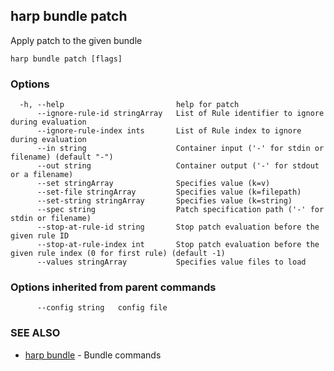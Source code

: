## harp bundle patch

Apply patch to the given bundle

```
harp bundle patch [flags]
```

### Options

```
  -h, --help                         help for patch
      --ignore-rule-id stringArray   List of Rule identifier to ignore during evaluation
      --ignore-rule-index ints       List of Rule index to ignore during evaluation
      --in string                    Container input ('-' for stdin or filename) (default "-")
      --out string                   Container output ('-' for stdout or a filename)
      --set stringArray              Specifies value (k=v)
      --set-file stringArray         Specifies value (k=filepath)
      --set-string stringArray       Specifies value (k=string)
      --spec string                  Patch specification path ('-' for stdin or filename)
      --stop-at-rule-id string       Stop patch evaluation before the given rule ID
      --stop-at-rule-index int       Stop patch evaluation before the given rule index (0 for first rule) (default -1)
      --values stringArray           Specifies value files to load
```

### Options inherited from parent commands

```
      --config string   config file
```

### SEE ALSO

* [harp bundle](harp_bundle.md)	 - Bundle commands

